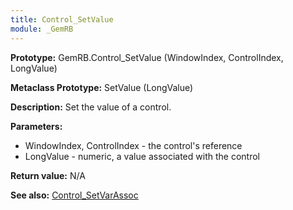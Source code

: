 ```yaml
---
title: Control_SetValue
module: _GemRB
---
```


**Prototype:** GemRB.Control_SetValue (WindowIndex, ControlIndex, LongValue)

**Metaclass Prototype:** SetValue (LongValue)

**Description:** Set the value of a control. 

**Parameters:**
  * WindowIndex, ControlIndex  - the control's reference
  * LongValue - numeric, a value associated with the control

**Return value:** N/A

**See also:** [Control_SetVarAssoc](Control_SetVarAssoc.md)
